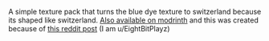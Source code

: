 A simple texture pack that turns the blue dye texture to switzerland because its shaped like switzerland. [Also available on modrinth](https://modrinth.com/resourcepack/blue-dye-to-switzerland) and this was created because of [this reddit post](https://www.reddit.com/r/JackSucksAtGeography/comments/1dr5g2r/why_does_the_blue_dye_in_minecraft_look_like/) (I am u/EightBitPlayz)
